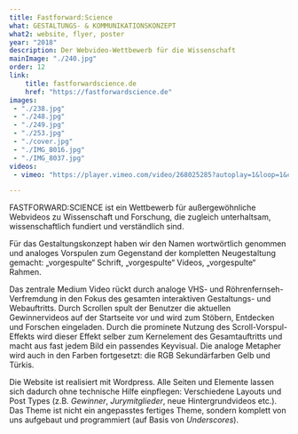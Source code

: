 ```yaml
---
title: Fastforward:Science
what: GESTALTUNGS- & KOMMUNIKATIONSKONZEPT
what2: website, flyer, poster
year: "2018"
description: Der Webvideo-Wettbewerb für die Wissenschaft
mainImage: "./240.jpg"
order: 12
link: 
    title: fastforwardscience.de
    href: "https://fastforwardscience.de"
images:
 - "./238.jpg"
 - "./248.jpg"
 - "./249.jpg"
 - "./253.jpg"
 - "./cover.jpg"
 - "./IMG_8016.jpg"
 - "./IMG_8037.jpg"
videos: 
 - vimeo: "https://player.vimeo.com/video/268025285?autoplay=1&loop=1&color=fff"

---
```


FASTFORWARD:SCIENCE ist ein Wettbewerb für außergewöhnliche Webvideos zu Wissenschaft und Forschung, die zugleich unterhaltsam, wissenschaftlich fundiert und verständlich sind.

Für das Gestaltungskonzept haben wir den Namen wortwörtlich genommen und analoges Vorspulen zum Gegenstand der kompletten Neugestaltung gemacht: „vorgespulte“ Schrift, „vorgespulte“ Videos, „vorgespulte“ Rahmen. 

Das zentrale Medium Video rückt durch analoge VHS- und Röhrenfernseh-Verfremdung in den Fokus des gesamten interaktiven Gestaltungs- und Webauftritts. Durch Scrollen spult der Benutzer die aktuellen Gewinnervideos auf der Startseite vor und wird zum Stöbern, Entdecken und Forschen eingeladen. Durch die prominete Nutzung des Scroll-Vorspul-Effekts wird dieser Effekt selber zum Kernelement des Gesamtauftritts und macht aus fast jedem Bild ein passendes Keyvisual.
Die analoge Metapher wird auch in den Farben fortgesetzt: die RGB Sekundärfarben Gelb und Türkis.

Die Website ist realisiert mit Wordpress. Alle Seiten und Elemente lassen sich dadurch ohne technische Hilfe einpflegen: Verschiedene Layouts und Post Types (z.B. *Gewinner*, *Jurymitglieder*, neue Hintergrundvideos etc.). Das Theme ist nicht ein angepasstes fertiges Theme, sondern komplett von uns aufgebaut und programmiert (auf Basis von *Underscores*).